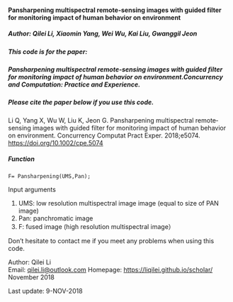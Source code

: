 #### Pansharpening multispectral remote-sensing images with guided filter for monitoring impact of human behavior on environment
##### Author: Qilei Li, Xiaomin Yang, Wei Wu, Kai Liu, Gwanggil Jeon

##### This code is for the paper:
##### Pansharpening multispectral remote-sensing images with guided filter for monitoring impact of human behavior on environment.Concurrency and Computation: Practice and Experience.

#####  Please cite the paper below if you use this code.

Li Q, Yang X, Wu W, Liu K, Jeon G. Pansharpening multispectral remote‐sensing images with guided filter for monitoring impact of human behavior on environment. Concurrency Computat Pract Exper. 2018;e5074. https://doi.org/10.1002/cpe.5074

##### Function
   ```
   F= Pansharpening(UMS,Pan);
   ```

Input arguments
   1) UMS: low resolution multispectral image image (equal to size of PAN
   image)
   2) Pan: panchromatic image 
   3) F: fused image (high resolution multispectral image）

Don’t hesitate to contact me if you meet any problems when using this code.

Author: Qilei Li                                                            
Email: qilei.li@outlook.com
Homepage: https://liqilei.github.io/scholar/
November 2018


Last update: 9-NOV-2018
